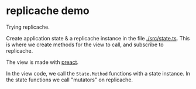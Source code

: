 # replicache demo

Trying replicache.

Create application state & a replicache instance in the file [./src/state.ts](./src/state.ts). This is where we create methods for the view to call, and subscribe to replicache.

The view is made with [preact](https://preactjs.com/).

In the view code, we call the `State.Method` functions with a state instance. In the state functions we call "mutators" on replicache.
